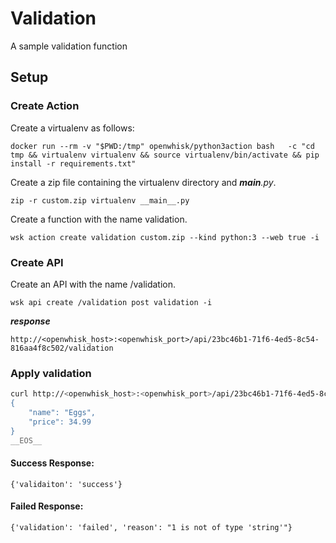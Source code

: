 # Validation

A sample validation function

## Setup

### Create Action

Create a virtualenv as follows:

```
docker run --rm -v "$PWD:/tmp" openwhisk/python3action bash   -c "cd tmp && virtualenv virtualenv && source virtualenv/bin/activate && pip install -r requirements.txt"
```

Create a zip file containing the virtualenv directory and *__main__.py*.

```
zip -r custom.zip virtualenv __main__.py
```

Create a function with the name validation.

```
wsk action create validation custom.zip --kind python:3 --web true -i
```

### Create API

Create an API with the name /validation.

```
wsk api create /validation post validation -i
```

***response***

```
http://<openwhisk_host>:<openwhisk_port>/api/23bc46b1-71f6-4ed5-8c54-816aa4f8c502/validation
```

### Apply validation

```bash
curl http://<openwhisk_host>:<openwhisk_port>/api/23bc46b1-71f6-4ed5-8c54-816aa4f8c502/validation -H 'Content-Type: application/json' -d @- <<__EOS__
{
    "name": "Eggs",
    "price": 34.99
}
__EOS__
```

#### Success Response:

```
{'validaiton': 'success'}
```

#### Failed Response:

```
{'validation': 'failed', 'reason': "1 is not of type 'string'"}
```

